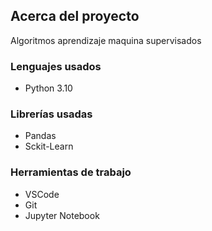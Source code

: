 ## **Acerca del proyecto**

Algoritmos aprendizaje maquina supervisados

### **Lenguajes usados**

- Python 3.10

### **Librerías usadas** 

- Pandas
- Sckit-Learn

### **Herramientas de trabajo** 

- VSCode
- Git
- Jupyter Notebook
